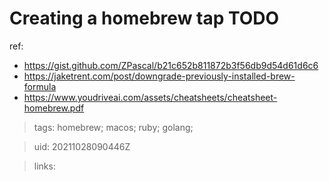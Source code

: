 # Creating a homebrew tap TODO

ref:
- https://gist.github.com/ZPascal/b21c652b811872b3f56db9d54d61d6c6
- https://jaketrent.com/post/downgrade-previously-installed-brew-formula
- https://www.youdriveai.com/assets/cheatsheets/cheatsheet-homebrew.pdf

> tags: homebrew; macos; ruby; golang;

> uid: 20211028090446Z

> links: 

